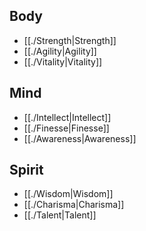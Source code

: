## Body
- [[./Strength|Strength]]
- [[./Agility|Agility]]
- [[./Vitality|Vitality]]
## Mind
- [[./Intellect|Intellect]]
- [[./Finesse|Finesse]]
- [[./Awareness|Awareness]]
## Spirit
- [[./Wisdom|Wisdom]]
- [[./Charisma|Charisma]]
- [[./Talent|Talent]]